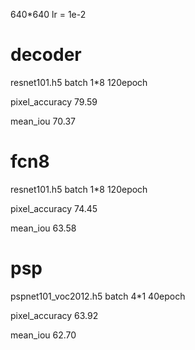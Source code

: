 640*640
lr = 1e-2

# decoder
resnet101.h5 batch 1*8  120epoch

pixel_accuracy       79.59
 
mean_iou             70.37

# fcn8
resnet101.h5 batch 1*8 120epoch

pixel_accuracy       74.45 

mean_iou             63.58

# psp
pspnet101_voc2012.h5 batch 4*1 40epoch

pixel_accuracy       63.92 

mean_iou             62.70
